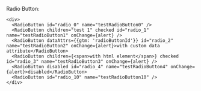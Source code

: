 Radio Button:

    <div>
      <RadioButton id="radio_0" name="testRadioButton0" />
      <RadioButton children="test 1" checked id="radio_1" name="testRadioButton1" onChange={alert} />
      <RadioButton dataAttrs={{gtm: 'radioButtonId'}} id="radio_2" name="testRadioButton2" onChange={alert}>with custom data attribute</RadioButton>
      <RadioButton children={<span>with html element</span>} checked id="radio_3" name="testRadioButton3" onChange={alert} />
      <RadioButton disabled id="radio_4" name="testRadioButton4" onChange={alert}>disabled</RadioButton>
      <RadioButton id="radio_10" name="testRadioButton10" />
    </div>
